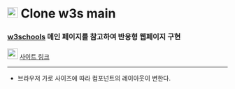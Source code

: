 # <img src="https://pic.sopili.net/pub/emoji/twitter/2/72x72/270f.png" width=24 height=24> Clone w3s main 

### [w3schools](https://www.w3schools.com/) 메인 페이지를 참고하여 반응형 웹페이지 구현

<img src="https://pic.sopili.net/pub/emoji/twitter/2/72x72/1f4cc.png" width=24 height=24> [사이트 링크](https://kks2139.github.io/responsive-app-refering-w3s/)

-----

- 브라우저 가로 사이즈에 따라 컴포넌트의 레이아웃이 변한다.
